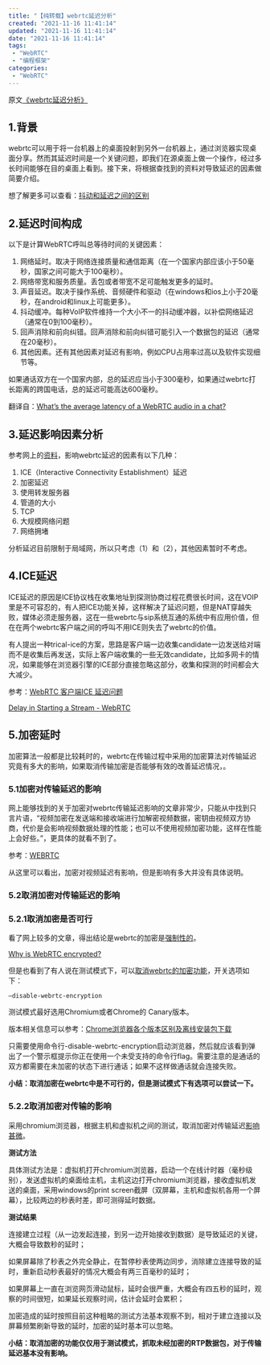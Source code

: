 ```yaml
---
title: "【纯转载】webrtc延迟分析"
created: "2021-11-16 11:41:14"
updated: "2021-11-16 11:41:14"
date: "2021-11-16 11:41:14"
tags: 
 - "WebRTC"
 - "编程框架"
categories: 
 - "WebRTC"
---
```


原文[《webrtc延迟分析》](https://blog.csdn.net/zhuiyuanqingya/article/details/81080228)

## 1.背景 

webrtc可以用于将一台机器上的桌面投射到另外一台机器上，通过浏览器实现桌面分享。然而其延迟时间是一个关键问题，即我们在源桌面上做一个操作，经过多长时间能够在目的桌面上看到。接下来，将根据查找到的资料对导致延迟的因素做简要介绍。 

想了解更多可以查看：[抖动和延迟之间的区别](http://webrtc.org.cn/jitter-latency/)

 
## 2.延迟时间构成 

以下是计算WebRTC呼叫总等待时间的关键因素： 

1. 网络延时。取决于网络连接质量和通信距离（在一个国家内部应该小于50毫秒，国家之间可能大于100毫秒）。 
1. 网络带宽和服务质量。丢包或者带宽不足可能触发更多的延时。 
1. 声音延迟。取决于操作系统、音频硬件和驱动（在windows和ios上小于20毫秒，在android和linux上可能更多）。 
1. 抖动缓冲。每种VoIP软件维持一个大小不一的抖动缓冲器，以补偿网络延迟（通常在0到100毫秒）。 
1. 回声消除和前向纠错。回声消除和前向纠错可能引入一个数据包的延迟（通常在20毫秒）。 
1. 其他因素。还有其他因素对延迟有影响，例如CPU占用率过高以及软件实现细节等。 

 如果通话双方在一个国家内部，总的延迟应当小于300毫秒，如果通过webrtc打长距离的跨国电话，总的延迟可能高达600毫秒。 

 翻译自：[What’s the average latency of a WebRTC audio in a chat?](https://www.quora.com/Whats-the-average-latency-of-a-WebRTC-audio-in-a-chat)

 
## 3.延迟影响因素分析 

参考网上的[资料](https://stackoverflow.com/questions/21407043/webrtc-remove-reduce-latency-between-devices-that-are-sharing-their-videos-str)，影响webrtc延迟的因素有以下几种： 

1. ICE（Interactive Connectivity Establishment）延迟 
1. 加密延迟 
1. 使用转发服务器 
1. 管道的大小 
1. TCP 
1. 大规模网络问题 
1. 网络拥堵 

分析延迟目前限制于局域网，所以只考虑（1）和（2），其他因素暂时不考虑。

 
## 4.ICE延迟 

ICE延迟的原因是ICE协议栈在收集地址到探测协商过程花费很长时间，这在VOIP里是不可容忍的，有人把ICE功能关掉，这样解决了延迟问题，但是NAT穿越失败，媒体必须走服务器，这在一些webrtc与sip系统互通的系统中有应用价值，但在在两个webrtc客户端之间的呼叫不用ICE则失去了webrtc的价值。 

有人提出一种trical-ice的方案，思路是客户端一边收集candidate一边发送给对端而不是收集后再发送，实际上客户端收集的一些无效candidate，比如多网卡的情况，如果能够在浏览器引擎的ICE部分直接忽略这部分，收集和探测的时间都会大大减少。 

 

参考：[WebRTC 客户端ICE 延迟问题](https://blog.csdn.net/voipmaker/article/details/28989613) 

 [Delay in Starting a Stream - WebRTC](https://red5pro.zendesk.com/hc/en-us/articles/115001422648-Delay-in-Starting-a-Stream-WebRTC)

 
## 5.加密延时 

加密算法一般都是比较耗时的，webrtc在传输过程中采用的加密算法对传输延迟究竟有多大的影响，如果取消传输加密是否能够有效的改善延迟情况，。

 
### 5.1加密对传输延迟的影响 

网上能够找到的关于加密对webrtc传输延迟影响的文章非常少，只能从中找到只言片语，“视频加密在发送端和接收端进行加解密视频数据，密钥由视频双方协商，代价是会影响视频数据处理的性能；也可以不使用视频加密功能，这样在性能上会好些。”，更具体的就看不到了。

 

参考：[WEBRTC](https://blog.csdn.net/swt198852/article/details/8138704) 

从这里可以看出，加密对视频延迟有影响，但是影响有多大并没有具体说明。

 
### 5.2取消加密对传输延迟的影响 
### 5.2.1取消加密是否可行 

看了网上较多的文章，得出结论是webrtc的加密是[强制性的](https://www.html5rocks.com/en/tutorials/webrtc/basics/#toc-security)。 

[Why is WebRTC encrypted?](https://stackoverflow.com/questions/35070473/why-is-webrtc-encrypted)

 

但是也看到了有人说在测试模式下，可以[取消webrtc的加密功能](https://stackoverflow.com/questions/23624382/can-i-turn-off-srtp-when-use-webrtc)，开关选项如下：

 
```
–disable-webrtc-encryption 
``` 

测试模式最好选用Chromium或者Chrome的 Canary版本。 

版本相关信息可以参考：[Chrome浏览器各个版本区别及离线安装包下载](https://blog.csdn.net/u012195214/article/details/78575387)

 

只需要使用命令行-disable-webrtc-encryption启动浏览器，然后就应该看到弹出了一个警示框提示你正在使用一个未受支持的命令行flag。需要注意的是通话的双方都需要在未加密的状态下进行通话；如果不这样做通话就会连接失败。

 

**小结：取消加密在webrtc中是不可行的，但是测试模式下有选项可以尝试一下。**

 
### 5.2.2取消加密对传输的影响 

采用chromium浏览器，根据主机和虚拟机之间的测试，取消加密对传输延迟[影响甚微](https://groups.google.com/forum/#!topic/mozilla.dev.media/tkxeLEnBK9M)。 

**测试方法** 

具体测试方法是：虚拟机打开chromium浏览器，启动一个在线计时器（毫秒级别），发送虚拟机的桌面给主机，主机这边打开chromium浏览器，接收虚拟机发送的桌面，采用windows的print screen截屏（双屏幕，主机和虚拟机各用一个屏幕），比较两边的秒表时差，即可测得延时数据。

 

**测试结果** 

连接建立过程（从一边发起连接，到另一边开始接收到数据）是导致延迟的关键，大概会导致数秒的延时； 

如果屏幕除了秒表之外完全静止，在暂停秒表使两边同步，消除建立连接导致的延时，重新启动秒表最好的情况大概会有两三百毫秒的延时； 

如果屏幕上一直在浏览网页滑动鼠标，延时会很严重，大概会有四五秒的延时，观察的时间很短，如果延长观察时间，估计会延时会累积； 

加密造成的延时按照目前这种粗略的测试方法基本观察不到，相对于建立连接以及屏幕频繁刷新导致的延时，加密的延时基本可以忽略。

 

**小结：取消加密的功能仅仅用于测试模式，抓取未经加密的RTP数据包，对于传输延迟基本没有影响。**

